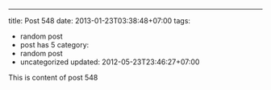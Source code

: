 ---
title: Post 548
date: 2013-01-23T03:38:48+07:00
tags:
  - random post
  - post has 5
category:
  - random post
  - uncategorized
updated: 2012-05-23T23:46:27+07:00

This is content of post 548